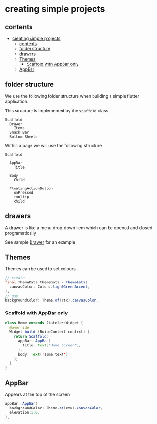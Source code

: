 # creating simple projects

## contents
- [creating simple projects](#creating-simple-projects)
  - [contents](#contents)
  - [folder structure](#folder-structure)
  - [drawers](#drawers)
  - [Themes](#themes)
    - [Scaffold with AppBar only](#scaffold-with-appbar-only)
  - [AppBar](#appbar)


## folder structure

We use the following folder structure when building a simple flutter application.

This structure is implemented by the `scaffold` class

```
Scaffold
  Drawer
    Items 
  Snack Bar
  Bottom Sheets
```


Within a page we will use the following structure

```
Scaffold

  AppBar
    Title

  Body
    Child

  FloatingActionButton
    onPressed
    tooltip
    child
```




## drawers

A drawer is like a menu drop-down item which can be opened and closed programatically

See sample [Drawer](Projects/Drawer01) for an example



## Themes

Themes can be used to set colours

```java
// create
final ThemeData themeData = ThemeData(
  canvasColor: Colors.lightGreenAccent,
);
// use
backgroundColor: Theme.of(ctx).canvasColor,
```



### Scaffold with AppBar only

```java
class Home extends StatelessWidget {
  @override
  Widget build (BuildContext context) {
    return Scaffold(
      appBar: AppBar(
        title: Text("Home Screen"),
      ),
      body: Text('some text')
    );
  }
}
```


## AppBar

Appears at the top of the screen

```java
appBar: AppBar(
  backgroundColor: Theme.of(ctx).canvasColor,
  elevation:1.0,
),
```